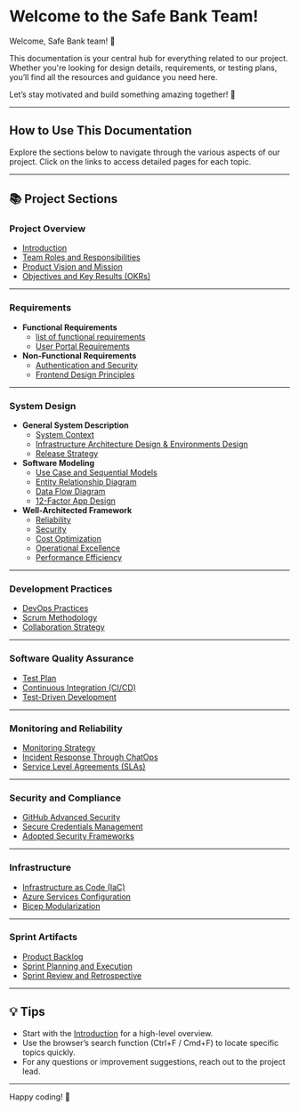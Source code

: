 # Welcome to the Safe Bank Team!

Welcome, Safe Bank team! 🚀

This documentation is your central hub for everything related to our project. Whether you're looking for design details, requirements, or testing plans, you’ll find all the resources and guidance you need here.

Let’s stay motivated and build something amazing together! 💪

---

## How to Use This Documentation

Explore the sections below to navigate through the various aspects of our project. Click on the links to access detailed pages for each topic.

---

## 📚 Project Sections

### **Project Overview**
- [Introduction](introduction.md)
- [Team Roles and Responsibilities](team-overview.md)
- [Product Vision and Mission](product-vision-mission.md)
- [Objectives and Key Results (OKRs)](okrs.md)

---

### **Requirements**
- **Functional Requirements**
  - [list of functional requirements](functional-requirements.md)
  - [User Portal Requirements](user-portal.md)
- **Non-Functional Requirements**
  - [Authentication and Security](authentication-security.md)
  - [Frontend Design Principles](frontend-design.md)

---

### **System Design**
- **General System Description**
  - [System Context](system-context.md)
  - [Infrastructure Architecture Design & Environments Design](infrastructure-architecture.md)
  - [Release Strategy](release-strategy.md)
- **Software Modeling**
  - [Use Case and Sequential Models](use-case-model.md)
  - [Entity Relationship Diagram](entity-relationship-diagram.md)
  - [Data Flow Diagram](data-flow-diagram.md)
  - [12-Factor App Design](twelve-factor-design.md)
- **Well-Architected Framework**
  - [Reliability](reliability.md)
  - [Security](security.md)
  - [Cost Optimization](cost-optimization.md)
  - [Operational Excellence](operational-excellence.md)
  - [Performance Efficiency](performance-efficiency.md)

---

### **Development Practices**
- [DevOps Practices](devops-practices.md)
- [Scrum Methodology](scrum-methodology.md)
- [Collaboration Strategy](collaboration-strategy.md)

---

### **Software Quality Assurance**
- [Test Plan](test-plan.md)
- [Continuous Integration (CI/CD)](ci-cd-strategy.md)
- [Test-Driven Development](tdd-strategy.md)

---

### **Monitoring and Reliability**
- [Monitoring Strategy](monitoring-strategy.md)
- [Incident Response Through ChatOps](incident-response.md)
- [Service Level Agreements (SLAs)](sla.md)

---

### **Security and Compliance**
- [GitHub Advanced Security](github-security.md)
- [Secure Credentials Management](credentials-management.md)
- [Adopted Security Frameworks](security-frameworks.md)

---

### **Infrastructure**
- [Infrastructure as Code (IaC)](iac-strategy.md)
- [Azure Services Configuration](azure-services.md)
- [Bicep Modularization](bicep-modularization.md)

---

### **Sprint Artifacts**
- [Product Backlog](product-backlog.md)
- [Sprint Planning and Execution](sprint-planning.md)
- [Sprint Review and Retrospective](sprint-review-retrospective.md)

---

## 💡 Tips
- Start with the [Introduction](introduction.md) for a high-level overview.
- Use the browser’s search function (Ctrl+F / Cmd+F) to locate specific topics quickly.
- For any questions or improvement suggestions, reach out to the project lead.

---

Happy coding! 🎉
